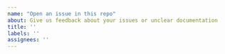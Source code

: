 ```yaml
---
name: "Open an issue in this repo"
about: Give us feedback about your issues or unclear documentation
title: ''
labels: ''
assignees: ''
---
```


<!--
Welcome to the blogdown GitHub repo !

We are always welcome to hear feedback from our users. 

To file a _bug report_, please follow these instructions carefully: <https://yihui.org/issue/#bug-reports>

Also, please complete and keep the checklist below in your issue. This helps you know what to check for opening a good issue report. It also helps know that you've have done the common steps that can solve your potential issue.


## Checklist

When filing a _bug report_, please check the boxes below to confirm that you have provided us with the information we need. Have you:

- [ ] [formatted your issue](https://yihui.org/issue/#please-format-your-issue-correctly) so it is easier for us to read?

- [ ] included a minimal, self-contained, and reproducible example?

- [ ] pasted the output from `xfun::session_info('{{ Package }}')` in your issue?

- [ ] upgraded all your packages to their latest versions (including your versions of R, the RStudio IDE, and relevant R packages)?

- [ ] installed and tested your bug with the development version of the blogdown package using `remotes::install_github()` ?

-->
